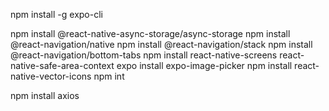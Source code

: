 npm install -g expo-cli

npm install @react-native-async-storage/async-storage
npm install @react-navigation/native
npm install @react-navigation/stack
npm install @react-navigation/bottom-tabs
npm install react-native-screens react-native-safe-area-context
expo install expo-image-picker
npm install react-native-vector-icons
npm int

npm install axios

